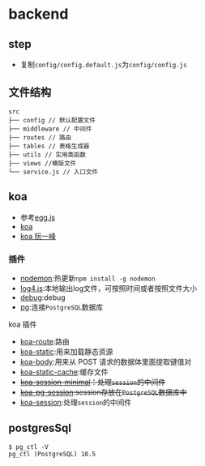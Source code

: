 # backend

## step
- 复制`config/config.default.js`为`config/config.js`

## 文件结构
```
src
├── config // 默认配置文件
├── middleware // 中间件
├── routes // 路由
├── tables // 表格生成器
├── utils // 实用类函数
├── views //模版文件
└── service.js // 入口文件
```

## koa
- 参考[egg.js](https://eggjs.org/zh-cn/intro/egg-and-koa.html)
- [koa](https://github.com/demopark/koa-docs-Zh-CN)
- [koa 阮一峰](http://www.ruanyifeng.com/blog/2017/08/koa.html)

### 插件
- [nodemon](https://github.com/remy/nodemon):热更新`npm install -g nodemon`
- [log4.js](https://www.npmjs.com/package/log4js):本地输出log文件，可按照时间或者按照文件大小
- [debug](https://www.npmjs.com/package/debug):debug
- [pg](https://www.npmjs.com/package/pg):连接`PostgreSQL`数据库

koa 插件
- [koa-route](https://www.npmjs.com/package/koa-route):路由
- [koa-static](https://www.npmjs.com/package/koa-static):用来加载静态资源
- [koa-body](https://www.npmjs.com/package/koa-body):用来从 POST 请求的数据体里面提取键值对
- [koa-static-cache](https://www.npmjs.com/package/koa-static-cache):缓存文件
- ~~[koa-session-minimal](https://www.npmjs.com/package/koa-session-minimal)：处理`session`的中间件~~
- ~~[koa-pg-session](https://www.npmjs.com/package/koa-pg-session):session存放在`PostgreSQL`数据库中~~
- [koa-session](https://www.npmjs.com/package/koa-session):处理`session`的中间件
## postgresSql
```
$ pg_ctl -V
pg_ctl (PostgreSQL) 10.5
```
